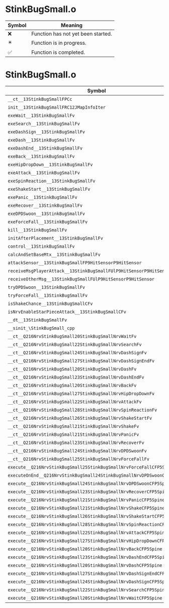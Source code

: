# StinkBugSmall.o
| Symbol | Meaning 
| ------------- | ------------- 
| :x: | Function has not yet been started. 
| :eight_pointed_black_star: | Function is in progress. 
| :white_check_mark: | Function is completed. 


# StinkBugSmall.o
| Symbol | Decompiled? |
| ------------- | ------------- |
| `__ct__13StinkBugSmallFPCc` | :x: |
| `init__13StinkBugSmallFRC12JMapInfoIter` | :x: |
| `exeWait__13StinkBugSmallFv` | :x: |
| `exeSearch__13StinkBugSmallFv` | :x: |
| `exeDashSign__13StinkBugSmallFv` | :x: |
| `exeDash__13StinkBugSmallFv` | :x: |
| `exeDashEnd__13StinkBugSmallFv` | :x: |
| `exeBack__13StinkBugSmallFv` | :x: |
| `exeHipDropDown__13StinkBugSmallFv` | :x: |
| `exeAttack__13StinkBugSmallFv` | :x: |
| `exeSpinReaction__13StinkBugSmallFv` | :x: |
| `exeShakeStart__13StinkBugSmallFv` | :x: |
| `exePanic__13StinkBugSmallFv` | :x: |
| `exeRecover__13StinkBugSmallFv` | :x: |
| `exeDPDSwoon__13StinkBugSmallFv` | :x: |
| `exeForceFall__13StinkBugSmallFv` | :x: |
| `kill__13StinkBugSmallFv` | :x: |
| `initAfterPlacement__13StinkBugSmallFv` | :x: |
| `control__13StinkBugSmallFv` | :x: |
| `calcAndSetBaseMtx__13StinkBugSmallFv` | :x: |
| `attackSensor__13StinkBugSmallFP9HitSensorP9HitSensor` | :x: |
| `receiveMsgPlayerAttack__13StinkBugSmallFUlP9HitSensorP9HitSensor` | :x: |
| `receiveOtherMsg__13StinkBugSmallFUlP9HitSensorP9HitSensor` | :x: |
| `tryDPDSwoon__13StinkBugSmallFv` | :x: |
| `tryForceFall__13StinkBugSmallFv` | :x: |
| `isShakeChance__13StinkBugSmallCFv` | :x: |
| `isNrvEnableStarPieceAttack__13StinkBugSmallCFv` | :x: |
| `__dt__13StinkBugSmallFv` | :x: |
| `__sinit_\StinkBugSmall_cpp` | :x: |
| `__ct__Q216NrvStinkBugSmall20StinkBugSmallNrvWaitFv` | :x: |
| `__ct__Q216NrvStinkBugSmall22StinkBugSmallNrvSearchFv` | :x: |
| `__ct__Q216NrvStinkBugSmall24StinkBugSmallNrvDashSignFv` | :x: |
| `__ct__Q216NrvStinkBugSmall27StinkBugSmallNrvDashSignEndFv` | :x: |
| `__ct__Q216NrvStinkBugSmall20StinkBugSmallNrvDashFv` | :x: |
| `__ct__Q216NrvStinkBugSmall23StinkBugSmallNrvDashEndFv` | :x: |
| `__ct__Q216NrvStinkBugSmall20StinkBugSmallNrvBackFv` | :x: |
| `__ct__Q216NrvStinkBugSmall27StinkBugSmallNrvHipDropDownFv` | :x: |
| `__ct__Q216NrvStinkBugSmall22StinkBugSmallNrvAttackFv` | :x: |
| `__ct__Q216NrvStinkBugSmall28StinkBugSmallNrvSpinReactionFv` | :x: |
| `__ct__Q216NrvStinkBugSmall26StinkBugSmallNrvShakeStartFv` | :x: |
| `__ct__Q216NrvStinkBugSmall21StinkBugSmallNrvShakeFv` | :x: |
| `__ct__Q216NrvStinkBugSmall21StinkBugSmallNrvPanicFv` | :x: |
| `__ct__Q216NrvStinkBugSmall23StinkBugSmallNrvRecoverFv` | :x: |
| `__ct__Q216NrvStinkBugSmall24StinkBugSmallNrvDPDSwoonFv` | :x: |
| `__ct__Q216NrvStinkBugSmall25StinkBugSmallNrvForceFallFv` | :x: |
| `execute__Q216NrvStinkBugSmall25StinkBugSmallNrvForceFallCFP5Spine` | :x: |
| `executeOnEnd__Q216NrvStinkBugSmall24StinkBugSmallNrvDPDSwoonCFP5Spine` | :x: |
| `execute__Q216NrvStinkBugSmall24StinkBugSmallNrvDPDSwoonCFP5Spine` | :x: |
| `execute__Q216NrvStinkBugSmall23StinkBugSmallNrvRecoverCFP5Spine` | :x: |
| `execute__Q216NrvStinkBugSmall21StinkBugSmallNrvPanicCFP5Spine` | :x: |
| `execute__Q216NrvStinkBugSmall21StinkBugSmallNrvShakeCFP5Spine` | :x: |
| `execute__Q216NrvStinkBugSmall26StinkBugSmallNrvShakeStartCFP5Spine` | :x: |
| `execute__Q216NrvStinkBugSmall28StinkBugSmallNrvSpinReactionCFP5Spine` | :x: |
| `execute__Q216NrvStinkBugSmall22StinkBugSmallNrvAttackCFP5Spine` | :x: |
| `execute__Q216NrvStinkBugSmall27StinkBugSmallNrvHipDropDownCFP5Spine` | :x: |
| `execute__Q216NrvStinkBugSmall20StinkBugSmallNrvBackCFP5Spine` | :x: |
| `execute__Q216NrvStinkBugSmall23StinkBugSmallNrvDashEndCFP5Spine` | :x: |
| `execute__Q216NrvStinkBugSmall20StinkBugSmallNrvDashCFP5Spine` | :x: |
| `execute__Q216NrvStinkBugSmall27StinkBugSmallNrvDashSignEndCFP5Spine` | :x: |
| `execute__Q216NrvStinkBugSmall24StinkBugSmallNrvDashSignCFP5Spine` | :x: |
| `execute__Q216NrvStinkBugSmall22StinkBugSmallNrvSearchCFP5Spine` | :x: |
| `execute__Q216NrvStinkBugSmall20StinkBugSmallNrvWaitCFP5Spine` | :x: |
